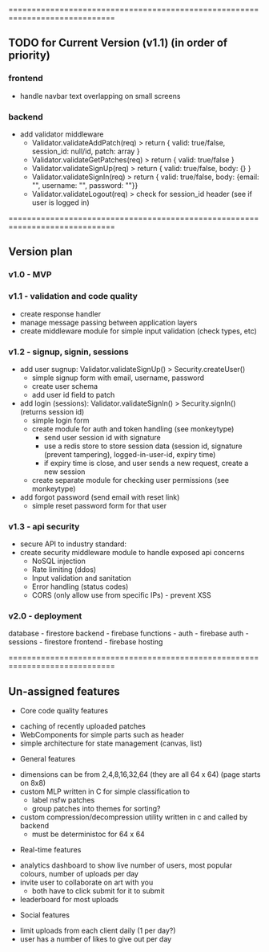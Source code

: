 
=============================================================================

## TODO for Current Version (v1.1) (in order of priority)
### frontend
- handle navbar text overlapping on small screens

### backend
- add validator middleware
    - Validator.validateAddPatch(req) > return { valid: true/false, session_id: null/id, patch: array }
    - Validator.validateGetPatches(req) > return { valid: true/false }
    - Validator.validateSignUp(req) > return { valid: true/false, body: {} }
    - Validator.validateSignIn(req) > return { valid: true/false, body: {email: "", username: "", password: ""}}
    - Validator.validateLogout(req) > check for session_id header (see if user is logged in)

=============================================================================

## Version plan
### v1.0 - MVP

### v1.1 - validation and code quality
- create response handler 
- manage message passing between application layers
- create middleware module for simple input validation (check types, etc)
    

### v1.2 - signup, signin, sessions
- add user sugnup:  Validator.validateSignUp() > Security.createUser() 
    - simple signup form with email, username, password
    - create user schema
    - add user id field to patch
- add login (sessions):  Validator.validateSignIn() > Security.signIn() (returns session id)
    - simple login form
    - create module for auth and token handling (see monkeytype)
        - send user session id with signature
        - use a redis store to store session data (session id, signature (prevent tampering), logged-in-user-id, expiry time)
        - if expiry time is close, and user sends a new request, create a new session
    - create separate module for checking user permissions (see monkeytype)
- add forgot password (send email with reset link)
    - simple reset password form for that user

### v1.3 - api security
- secure API to industry standard:
- create security middleware module to handle exposed api concerns
    - NoSQL injection
    - Rate limiting (ddos)
    - Input validation and sanitation
    - Error handling (status codes)
    - CORS (only allow use from specific IPs) - prevent XSS

### v2.0 - deployment
database - firestore
backend - firebase functions
    - auth - firebase auth
    - sessions - firestore
frontend - firebase hosting

=============================================================================

## Un-assigned features
+ Core code quality features
- caching of recently uploaded patches
- WebComponents for simple parts such as header
- simple architecture for state management (canvas, list)

+ General features
- dimensions can be from 2,4,8,16,32,64 (they are all 64 x 64) (page starts on 8x8)
- custom MLP written in C for simple classification to 
    - label nsfw patches
    - group patches into themes for sorting?
- custom compression/decompression utility written in c and called by backend
    - must be deterministoc for 64 x 64

+ Real-time features
- analytics dashboard to show live number of users, most popular colours, number of uploads per day
- invite user to collaborate on art with you
    - both have to click submit for it to submit
- leaderboard for most uploads

+ Social features
- limit uploads from each client daily (1 per day?)
- user has a number of likes to give out per day


